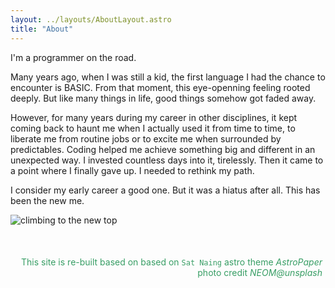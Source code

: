 ```yaml
---
layout: ../layouts/AboutLayout.astro
title: "About"
---
```


I'm a programmer on the road. 

Many years ago, when I was still a kid, the first language I had the chance to encounter is BASIC. From that moment, this eye-openning feeling rooted deeply. But like many things in life, good things somehow got faded away.

However, for many years during my career in other disciplines, it kept coming back to haunt me when I actually used it from time to time, to liberate me from routine jobs or to excite me when surrounded by predictables. Coding helped me achieve something big and different in an unexpected way. I invested countless days into it, tirelessly. Then it came to a point where I finally gave up. I needed to rethink my path.

I consider my early career a good one. But it was a hiatus after all. This has been the new me.

<div>
  <img src="/assets/hiking.webp" class="sm:w-3/4 mx-auto" alt="climbing to the new top">
</div>

<div style="color: #389E65; font-size: 14px; margin-top: 45px; padding: 5px; text-align: right">
<span>This site is re-built based on based on <code>Sat Naing</code> astro theme <em>AstroPaper</em></span></br>
<span>photo credit <em>NEOM@unsplash</em></span>
<div>
